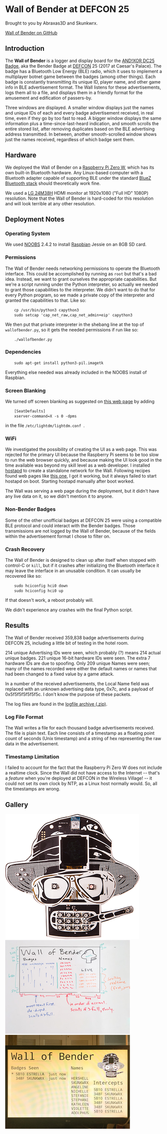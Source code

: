 # Wall of Bender at DEFCON 25

Brought to you by Abraxas3D and Skunkwrx.

[Wall of Bender on GitHub](https://github.com/MustBeArt/wallofbender)

## Introduction

The **Wall of Bender** is a logger and display board for the
[AND!XOR DC25 Badge](https://hackaday.io/project/19121-andxor-dc25-badge),
aka the Bender Badge at
[DEFCON](https://www.defcon.org) 25
(2017 at Caesar's Palace). The badge has a Bluetooth Low Energy (BLE)
radio, which it uses to implement a multiplayer botnet game between the
badges (among other things). Each badge is constantly transmitting its
unique ID, player name, and other game info in BLE advertisement format.
The Wall listens for these advertisements, logs them all to a file, and
displays them in a friendly format for the amusement and edification of
passers-by.

Three windows are displayed. A smaller window displays just the names and
unique IDs of each and every badge advertisement received, in real time,
even if they go by too fast to read. A bigger window displays the same
information plus a time-since-last-heard indication, and smooth scrolls
the entire stored list, after removing duplicates based on the BLE
advertising address transmitted. In between, another smooth-scrolled
window shows just the names received, regardless of which badge sent them.

## Hardware

We deployed the Wall of Bender on a
[Raspberry Pi Zero W](https://www.raspberrypi.org/products/raspberry-pi-zero-w/),
which has its own built-in Bluetooth hardware. Any Linux-based computer
with a Bluetooth adapter capable of supporting BLE under the standard
[BlueZ Bluetooth stack](http://www.bluez.org) should theoretically work fine.

We used a [LG 24M38H](http://www.lg.com/us/monitors/lg-24M38H-B-led-monitor)
HDMI monitor at 1920x1080 ("Full HD" 1080P) resolution. Note that the Wall
of Bender is hard-coded for this resolution and will look terrible at any
other resolution.

## Deployment Notes

### Operating System

We used
[NOOBS](https://www.raspberrypi.org/blog/introducing-noobs/) 2.4.2 to install
[Raspbian](http://raspbian.org) Jessie on an 8GB SD card.

### Permissions

The Wall of Bender needs networking permissions to operate the Bluetooth
interface. This could be accomplished by running as `root` but that's a
bad idea. Instead, we want to grant ourselves the appropriate capabilities.
But we're a script running under the Python interpreter, so actually we
needed to grant those capabilities to the interpreter. We didn't want to do
that for every Python program, so we made a private copy of the interpreter
and granted the capabilities to that. Like so:

```
	cp /usr/bin/python3 capython3
	sudo setcap 'cap_net_raw,cap_net_admin+eip' capython3
```

We then put that private interpreter in the shebang line at the top of
`wallofbender.py`, so it gets the needed permissions if run like so:

```
	./wallofbender.py
```

### Dependencies

```
	sudo apt-get install python3-pil.imagetk
```

Everything else needed was already included in the NOOBS install of
Raspbian.

### Screen Blanking

We turned off screen blanking as suggested on
[this web page](http://www.geeks3d.com/hacklab/20160108/how-to-disable-the-blank-screen-on-raspberry-pi-raspbian/)
by adding

```
    [SeatDefaults]
    xserver-command=X -s 0 -dpms
```

in the file `/etc/lightdm/lightdm.conf `.

### WiFi

We investigated the possibility of creating the UI as a web page. This was
rejected for the primary UI because the Raspberry Pi seems to be too slow
to run the web browser quickly, and because making the UI look good in the
time available was beyond my skill level as a web developer. I installed
[hostapd](http://w1.fi/hostapd/) to create a standalone network for the
Wall. Following recipes found web pages like
[this one](https://seravo.fi/2014/create-wireless-access-point-hostapd),
I got it working, but it always failed to start hostapd on boot. Starting
hostapd manually after boot worked.

The Wall was serving a web page during the deployment, but it didn't have
any live data on it, so we didn't mention it to anyone.

### Non-Bender Badges

Some of the other unofficial badges at DEFCON 25 were using a compatible
BLE protocol and could interact with the Bender badges. Those transmissions
are not logged by the Wall of Bender, because of the fields within the
advertisement format I chose to filter on.

### Crash Recovery

The Wall of Bender is designed to clean up after itself when stopped with
control-C or `kill`, but if it crashes after initializing the Bluetooth
interface it may leave the interface in an unusable condition. It can
usually be recovered like so:

```
	sudo hciconfig hci0 down
	sudo hciconfig hci0 up
```

If that doesn't work, a reboot probably will.

We didn't experience any crashes with the final Python script.

## Results

The Wall of Bender received 359,838 badge advertisements during DEFCON 25,
including a little bit of testing in the hotel room.

214 unique Advertising IDs were seen, which probably (?) means 214 actual
unique badges. 221 unique 16-bit hardware IDs were seen. The extra 7
hardware IDs are due to spoofing. Only 209 unique Names were seen; many
of the names recorded were either the default names or names that had
been changed to a fixed value by a game attack.

In a number of the received advertisements, the Local Name field was
replaced with an unknown advertising data type, 0x7c, and a payload of
0x5f5f5f5f5f5f5c. I don't know the purpose of these packets.

The log files are found in the
[logfile archive (.zip)](https://github.com/MustBeArt/wallofbender/blob/master/logfiles.zip).

### Log File Format

The Wall writes a file for each thousand badge advertisements received.
The file is plain text. Each line consists of a timestamp as a floating
point count of seconds (Unix timestamp) and a string of hex representing
the raw data in the advertisement.

### Timestamp Limitation

I failed to account for the fact that the Raspberry Pi Zero W does not
include a realtime clock. Since the Wall did not have access to the Internet
-- that's a *feature* when you're deployed at DEFCON in the Wireless
Village! -- it could not set its own clock by NTP, as a Linux host normally
would. So, all the timestamps are wrong.



## Gallery

![AND!XOR DEFCON25 Indie Badge](badge_photo.png)
![Whiteboard design notes](whiteboard.jpg)
![Wall of Bender running in hotel room](running_in_hotel_room.jpg)
